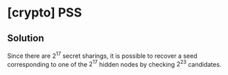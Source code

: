 # [crypto] PSS

## Solution

Since there are $2^{17}$ secret sharings, it is possible to recover a seed corresponding to one of the $2^{17}$ hidden nodes by checking $2^{23}$ candidates.